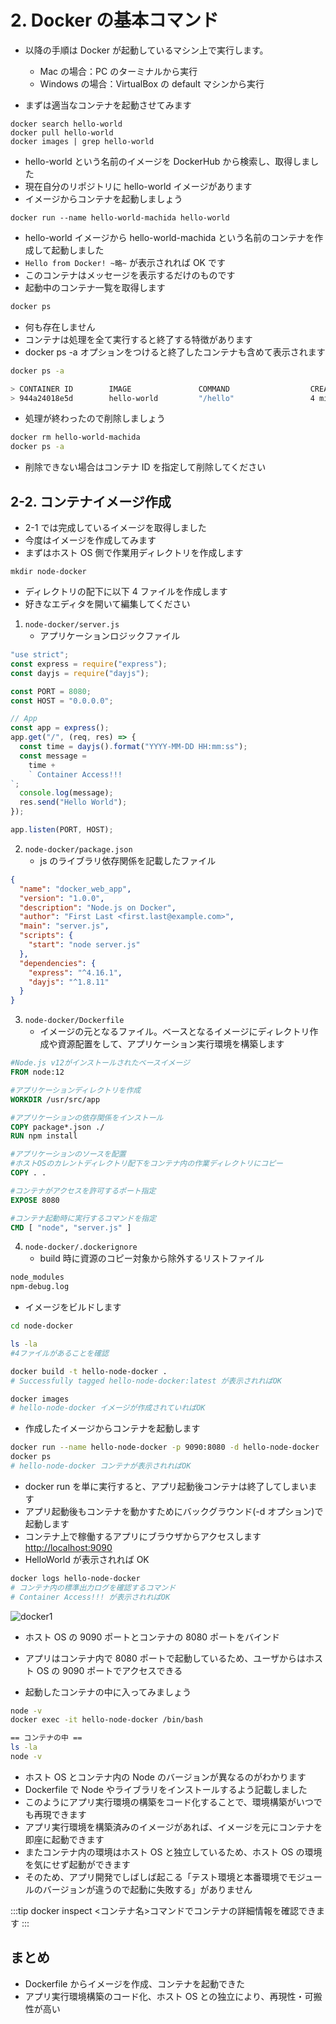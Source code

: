 # 2. Docker の基本コマンド

- 以降の手順は Docker が起動しているマシン上で実行します。

  - Mac の場合：PC のターミナルから実行
  - Windows の場合：VirtualBox の default マシンから実行

- まずは適当なコンテナを起動させてみます

```
docker search hello-world
docker pull hello-world
docker images | grep hello-world
```

- hello-world という名前のイメージを DockerHub から検索し、取得しました
- 現在自分のリポジトリに hello-world イメージがあります
- イメージからコンテナを起動しましょう

```
docker run --name hello-world-machida hello-world
```

- hello-world イメージから hello-world-machida という名前のコンテナを作成して起動しました
- `Hello from Docker! ~略~` が表示されれば OK です
- このコンテナはメッセージを表示するだけのものです
- 起動中のコンテナ一覧を取得します

```sh
docker ps
```

- 何も存在しません
- コンテナは処理を全て実行すると終了する特徴があります
- docker ps -a オプションをつけると終了したコンテナも含めて表示されます

```sh
docker ps -a

> CONTAINER ID        IMAGE               COMMAND                  CREATED             STATUS                        PORTS                NAMES
> 944a24018e5d        hello-world         "/hello"                 4 minutes ago       Exited (0) 4 minutes ago                           hello-world-machida
```

- 処理が終わったので削除しましょう

```sh
docker rm hello-world-machida
docker ps -a
```

- 削除できない場合はコンテナ ID を指定して削除してください

## 2-2. コンテナイメージ作成

- 2-1 では完成しているイメージを取得しました
- 今度はイメージを作成してみます
- まずはホスト OS 側で作業用ディレクトリを作成します

```
mkdir node-docker
```

- ディレクトリの配下に以下 4 ファイルを作成します
- 好きなエディタを開いて編集してください

1. `node-docker/server.js`
   - アプリケーションロジックファイル

```jsx
"use strict";
const express = require("express");
const dayjs = require("dayjs");

const PORT = 8080;
const HOST = "0.0.0.0";

// App
const app = express();
app.get("/", (req, res) => {
  const time = dayjs().format("YYYY-MM-DD HH:mm:ss");
  const message =
    time +
    ` Container Access!!!
`;
  console.log(message);
  res.send("Hello World");
});

app.listen(PORT, HOST);
```

2. `node-docker/package.json`
   - js のライブラリ依存関係を記載したファイル

```json
{
  "name": "docker_web_app",
  "version": "1.0.0",
  "description": "Node.js on Docker",
  "author": "First Last <first.last@example.com>",
  "main": "server.js",
  "scripts": {
    "start": "node server.js"
  },
  "dependencies": {
    "express": "^4.16.1",
    "dayjs": "^1.8.11"
  }
}
```

3. `node-docker/Dockerfile`
   - イメージの元となるファイル。ベースとなるイメージにディレクトリ作成や資源配置をして、アプリケーション実行環境を構築します

```dockerfile
#Node.js v12がインストールされたベースイメージ
FROM node:12

#アプリケーションディレクトリを作成
WORKDIR /usr/src/app

#アプリケーションの依存関係をインストール
COPY package*.json ./
RUN npm install

#アプリケーションのソースを配置
#ホストOSのカレントディレクトリ配下をコンテナ内の作業ディレクトリにコピー
COPY . .

#コンテナがアクセスを許可するポート指定
EXPOSE 8080

#コンテナ起動時に実行するコマンドを指定
CMD [ "node", "server.js" ]
```

4. `node-docker/.dockerignore`
   - build 時に資源のコピー対象から除外するリストファイル

```dockerfile
node_modules
npm-debug.log
```

- イメージをビルドします

```sh
cd node-docker

ls -la
#4ファイルがあることを確認

docker build -t hello-node-docker .
# Successfully tagged hello-node-docker:latest が表示されればOK

docker images
# hello-node-docker イメージが作成されていればOK
```

- 作成したイメージからコンテナを起動します

```sh
docker run --name hello-node-docker -p 9090:8080 -d hello-node-docker
docker ps
# hello-node-docker コンテナが表示されればOK
```

- docker run を単に実行すると、アプリ起動後コンテナは終了してしまいます
- アプリ起動後もコンテナを動かすためにバックグラウンド(-d オプション)で起動します
- コンテナ上で稼働するアプリにブラウザからアクセスします
  [http://localhost:9090](http://localhost:9090)
- HelloWorld が表示されれば OK

```sh
docker logs hello-node-docker
# コンテナ内の標準出力ログを確認するコマンド
# Container Access!!! が表示されればOK
```

![docker1](/images/docker1.png)

- ホスト OS の 9090 ポートとコンテナの 8080 ポートをバインド
- アプリはコンテナ内で 8080 ポートで起動しているため、ユーザからはホスト OS の 9090 ポートでアクセスできる

- 起動したコンテナの中に入ってみましょう

```sh
node -v
docker exec -it hello-node-docker /bin/bash

== コンテナの中 ==
ls -la
node -v
```

- ホスト OS とコンテナ内の Node のバージョンが異なるのがわかります
- Dockerfile で Node やライブラリをインストールするよう記載しました
- このようにアプリ実行環境の構築をコード化することで、環境構築がいつでも再現できます
- アプリ実行環境を構築済みのイメージがあれば、イメージを元にコンテナを即座に起動できます
- またコンテナ内の環境はホスト OS と独立しているため、ホスト OS の環境を気にせず起動ができます
- そのため、アプリ開発でしばしば起こる「テスト環境と本番環境でモジュールのバージョンが違うので起動に失敗する」がありません

:::tip
docker inspect <コンテナ名>コマンドでコンテナの詳細情報を確認できます
:::

## まとめ

- Dockerfile からイメージを作成、コンテナを起動できた
- アプリ実行環境構築のコード化、ホスト OS との独立により、再現性・可搬性が高い
